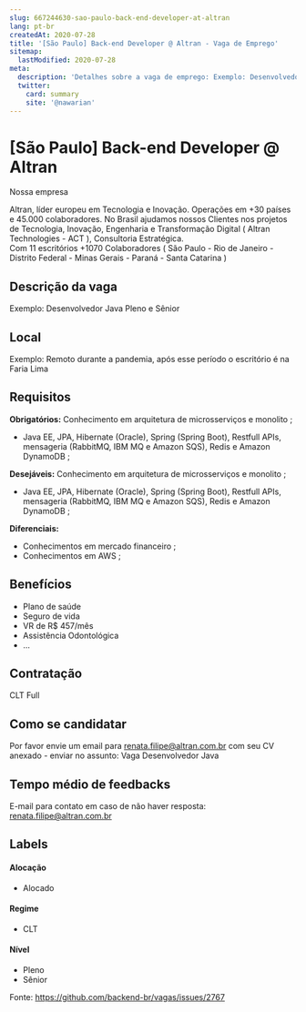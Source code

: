 ```yaml
---
slug: 667244630-sao-paulo-back-end-developer-at-altran
lang: pt-br
createdAt: 2020-07-28
title: '[São Paulo] Back-end Developer @ Altran - Vaga de Emprego'
sitemap:
  lastModified: 2020-07-28
meta:
  description: 'Detalhes sobre a vaga de emprego: Exemplo: Desenvolvedor Java Pleno e Sênior'
  twitter:
    card: summary
    site: '@nawarian'
---
```


# [São Paulo] Back-end Developer @ Altran

Nossa empresa

Altran, líder europeu em Tecnologia e Inovação.
Operações em +30 países e 45.000 colaboradores. 
No Brasil ajudamos nossos Clientes nos projetos de Tecnologia, Inovação, Engenharia e Transformação Digital ( Altran Technologies - ACT ), Consultoria Estratégica.                                       
Com 11 escritórios +1070 Colaboradores  ( São Paulo - Rio de Janeiro - Distrito Federal - Minas Gerais - Paraná - Santa Catarina )

## Descrição da vaga

Exemplo: Desenvolvedor Java Pleno e Sênior

## Local

Exemplo: Remoto durante a pandemia, após esse período o escritório é na Faria Lima

## Requisitos

**Obrigatórios:**
Conhecimento em arquitetura de microsserviços e monolito ;
- Java EE, JPA, Hibernate (Oracle), Spring (Spring Boot), Restfull APIs, mensageria (RabbitMQ, IBM MQ e Amazon SQS), Redis e Amazon DynamoDB ;

**Desejáveis:**
Conhecimento em arquitetura de microsserviços e monolito ;
- Java EE, JPA, Hibernate (Oracle), Spring (Spring Boot), Restfull APIs, mensageria (RabbitMQ, IBM MQ e Amazon SQS), Redis e Amazon DynamoDB ;

**Diferenciais:**
- Conhecimentos em mercado financeiro ;
- Conhecimentos em AWS ;

## Benefícios

- Plano de saúde
- Seguro de vida
- VR de R$ 457/mês
- Assistência Odontológica
- ...

## Contratação

CLT Full

## Como se candidatar

Por favor envie um email para renata.filipe@altran.com.br com seu CV anexado - enviar no assunto: Vaga Desenvolvedor Java

## Tempo médio de feedbacks

E-mail para contato em caso de não haver resposta: renata.filipe@altran.com.br

## Labels
#### Alocação
- Alocado

#### Regime
- CLT


#### Nível
- Pleno
- Sênior





Fonte: https://github.com/backend-br/vagas/issues/2767